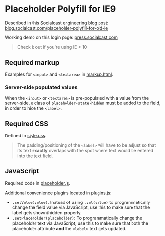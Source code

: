 # Placeholder Polyfill for IE9
Described in this Socialcast engineering blog post:
[blog.socialcast.com/placeholder-polyfill-for-old-ie](http://blog.socialcast.com/placeholder-polyfill-for-old-ie/)

Working demo on this login page:
[press.socialcast.com](https://press.socialcast.com/login)
> Check it out if you're using IE < 10

## Required markup
Examples for `<input>` and `<textarea>` in [markup.html](markup.html).

### Server-side populated values
When the `<input>` or `<textarea>` is pre-populated with a value from the server-side, a class of `placeholder-state-hidden` must be added to the field, in order to hide the `<label>`.

## Required CSS
Defined in [style.css](style.css).
> The padding/positioning of the `<label>` will have to be adjust so that its text **exactly** overlaps with the spot where text would be entered into the text field.

## JavaScript
Required code in [placeholder.js](placeholder.js).

Additional convenience plugins located in [plugins.js](plugins.js):
* `.setValue(value)`: Instead of using `.val(value)` to programmatically change the field value via JavaScript, use this to make sure that the label gets shown/hidden properly.
* `.setPlaceholder(placeholder)`: To programmatically change the placeholder text via JavaScript, use this to make sure that both the placeholder attribute **and** the `<label>` text gets updated.
